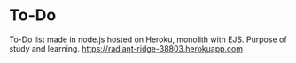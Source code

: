 # To-Do
To-Do list made in node.js hosted on Heroku, monolith with EJS. Purpose of study and learning. https://radiant-ridge-38803.herokuapp.com
